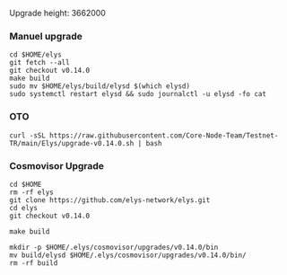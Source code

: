 Upgrade height: 3662000

### Manuel upgrade
```
cd $HOME/elys
git fetch --all
git checkout v0.14.0
make build
sudo mv $HOME/elys/build/elysd $(which elysd)
sudo systemctl restart elysd && sudo journalctl -u elysd -fo cat
```
### OTO
```
curl -sSL https://raw.githubusercontent.com/Core-Node-Team/Testnet-TR/main/Elys/upgrade-v0.14.0.sh | bash
```
### Cosmovisor Upgrade
```
cd $HOME
rm -rf elys
git clone https://github.com/elys-network/elys.git
cd elys
git checkout v0.14.0
```
```
make build
```
```
mkdir -p $HOME/.elys/cosmovisor/upgrades/v0.14.0/bin
mv build/elysd $HOME/.elys/cosmovisor/upgrades/v0.14.0/bin/
rm -rf build
```
